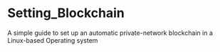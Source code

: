 # Setting_Blockchain
A simple guide to set up an automatic private-network blockchain in a Linux-based Operating system
